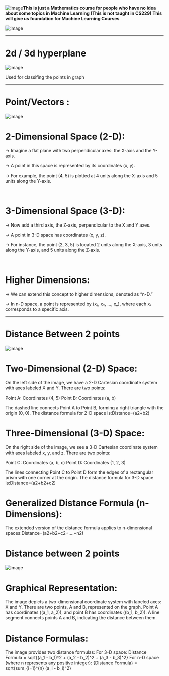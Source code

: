![image](https://github.com/user-attachments/assets/903246e3-0d5d-4aba-89c1-e78f030e12c1)**This is just a Mathematics course for people who have no idea about some topics in Machine Learning (This is not taught in CS229)
This will give us foundation for Machine Learning Courses**

![image](https://github.com/user-attachments/assets/2bd2ff1d-ed46-4c60-ba2f-1c344ae1e210)

----------------------------------------------------------------------------------------------------------------------------------------------------------

# **2d / 3d hyperplane**

![image](https://github.com/user-attachments/assets/ef63d61d-52d8-4ab7-8a7b-7603f4a19e41)

Used for classifing the points in graph

------------------------------------------------------------------------------------------------------------------------------------------------------------

# **Point/Vectors :**

![image](https://github.com/user-attachments/assets/9fbfd549-be2a-4873-bf87-eb44a63152c9)


# **2-Dimensional Space (2-D):**
-> Imagine a flat plane with two perpendicular axes: the X-axis and the Y-axis.
>
-> A point in this space is represented by its coordinates (x, y).
>
-> For example, the point (4, 5) is plotted at 4 units along the X-axis and 5 units along the Y-axis.

<br>

# **3-Dimensional Space (3-D):**
-> Now add a third axis, the Z-axis, perpendicular to the X and Y axes.
>
-> A point in 3-D space has coordinates (x, y, z).
>
-> For instance, the point (2, 3, 5) is located 2 units along the X-axis, 3 units along the Y-axis, and 5 units along the Z-axis.

<br>

# **Higher Dimensions:**
>
-> We can extend this concept to higher dimensions, denoted as “n-D.”
>
-> In n-D space, a point is represented by (x₁, x₂, …, xₙ), where each xᵢ corresponds to a specific axis.

---------------------------------------------------------------------------------------------------------------------------------------------------------------------------------

# **Distance Between 2 points**

![image](https://github.com/user-attachments/assets/2788c6d0-47fb-4872-aad6-d9b2da663d84)


# **Two-Dimensional (2-D) Space:**

On the left side of the image, we have a 2-D Cartesian coordinate system with axes labeled X and Y.
There are two points:

Point A: Coordinates (4, 5)
Point B: Coordinates (a, b)


The dashed line connects Point A to Point B, forming a right triangle with the origin (0, 0).
The distance formula for 2-D space is:Distance=(a2+b2)​



# **Three-Dimensional (3-D) Space:**

On the right side of the image, we see a 3-D Cartesian coordinate system with axes labeled x, y, and z.
There are two points:

Point C: Coordinates (a, b, c)
Point D: Coordinates (1, 2, 3)


The lines connecting Point C to Point D form the edges of a rectangular prism with one corner at the origin.
The distance formula for 3-D space is:Distance=(a2+b2+c2)​




# **Generalized Distance Formula (n-Dimensions):**

The extended version of the distance formula applies to n-dimensional spaces:Distance=(a2+b2+c2+....+n2)​


# **Distance between 2 points**

![image](https://github.com/user-attachments/assets/d40d3cb4-88a9-4195-a22f-0aa8cd30210b)

# **Graphical Representation:**
The image depicts a two-dimensional coordinate system with labeled axes: X and Y.
There are two points, A and B, represented on the graph.
Point A has coordinates ((a_1, a_2)), and point B has coordinates ((b_1, b_2)).
A line segment connects points A and B, indicating the distance between them.

# **Distance Formulas:**
The image provides two distance formulas:
For 3-D space: Distance Formula = sqrt{(a_1 - b_1)^2 + (a_2 - b_2)^2 + (a_3 - b_3)^2}
For n-D space (where n represents any positive integer): {Distance Formula} = sqrt{sum_{i=1}^{n} (a_i - b_i)^2}


